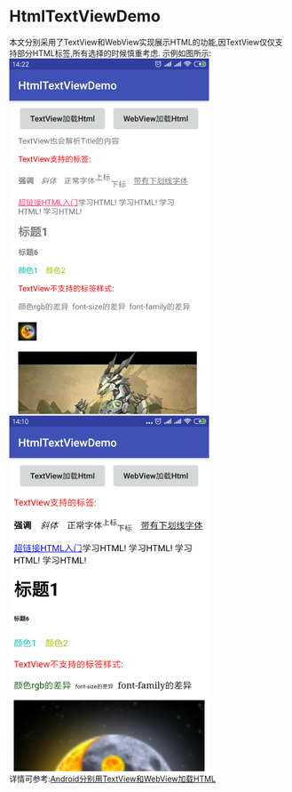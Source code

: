 # HtmlTextViewDemo
本文分别采用了TextView和WebView实现展示HTML的功能,因TextView仅仅支持部分HTML标签,所有选择的时候慎重考虑.
示例如图所示:  
![image](https://github.com/tianyalu/HtmlTextViewDemo/blob/master/screenshot/textview_small.png) ![image](https://github.com/tianyalu/HtmlTextViewDemo/blob/master/screenshot/webview_small.png)  
详情可参考:<a href="https://blog.csdn.net/tianyaluqingchen/article/details/87377577" target="_blank">Android分别用TextView和WebView加载HTML</a>  
